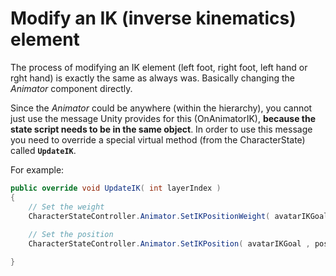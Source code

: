 # Modify an IK (inverse kinematics) element

The process of modifying an IK element (left foot, right foot, left hand or rght hand) is exactly the same as always was. Basically changing the _Animator_ component directly.

Since the _Animator_ could be anywhere (within the hierarchy), you cannot just use the message Unity provides for this (OnAnimatorIK), **because the state script needs to be in the same object**. In order to use this message you need to override a special virtual method (from the CharacterState) called **`UpdateIK`**.

For example:

```csharp
public override void UpdateIK( int layerIndex )
{
    // Set the weight
    CharacterStateController.Animator.SetIKPositionWeight( avatarIKGoal , positionWeight );
    
    // Set the position
    CharacterStateController.Animator.SetIKPosition( avatarIKGoal , position);    

}
```

